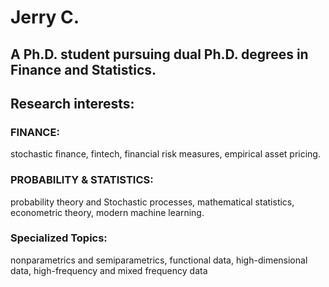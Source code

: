 # Jerry C.
## A Ph.D. student pursuing dual Ph.D. degrees in Finance and Statistics. 
## Research interests: 
### FINANCE: 
stochastic finance, fintech, financial risk measures, empirical asset pricing.
### PROBABILITY & STATISTICS:
probability theory and Stochastic processes, mathematical statistics, econometric theory, modern machine learning.
### Specialized Topics: 
nonparametrics and semiparametrics, functional data, high-dimensional data, high-frequency and mixed frequency data
  
